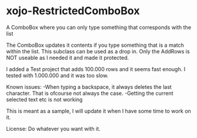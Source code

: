 # xojo-RestrictedComboBox
A ComboBox where you can only type something that corresponds with the list

The ComboBox updates it contents if you type something that is a match within the list. This subclass can be used as a drop in. Only the AddRows is NOT useable as I needed it and made it protected.

I added a Test project that adds 100.000 rows and it seems fast enough. I tested with 1.000.000 and it was too slow.

Known issues:
-When typing a backspace, it always deletes the last character. That is ofcourse not always the case.
-Getting the current selected text etc is not working

This is meant as a sample, I will update it when I have some time to work on it.

License: Do whatever you want with it.
